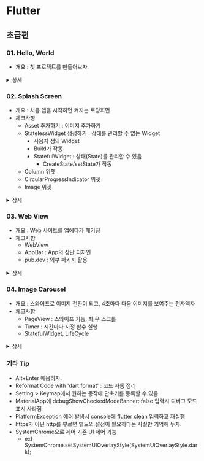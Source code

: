 # Flutter

## 초급편

### 01. Hello, World

- 개요 : 첫 프로젝트를 만들어보자.

<details>
<summary>상세</summary>

- Widget Tree : Widget들의 부모, 자식관계를 나타내는 Tree
  - Widget : 클래스의 일종. 불변객체
- 작업공간
  - lib > main.dart
  - MaterialApp > home:Scaffold 의 간단한 구조 만들어보기

</details>

### 02. Splash Screen

- 개요 : 처음 앱을 시작하면 켜지는 로딩화면
- 체크사항
  - Asset 추가하기 : 이미지 추가하기
  - StatelessWidget 생성하기 : 상태를 관리할 수 없는 Widget
    - 사용자 정의 Widget
    - Build가 작동
    - StatefulWidget : 상태(State)를 관리할 수 있음
      - CreateState/setState가 작동
  - Column 위젯
  - CircularProgressIndicator 위젯
  - Image 위젯

<details>
<summary>상세</summary>

1. Asset 추가하기
   1. pubspec.yaml 열기
   2. flutter:에  'assets: - asset/img/' 추가
   3. 우측상단 Pub get 눌러 변경사항 적용
2. StatelessWidget 생성
   1. class 클래스이름 extends StatelessWidget 로 상속
   2. Widget build(BuildContext context)를 무조건 override해야 됨
      - Material에 직접 적은 코드와는 다르게, build 내부의 변경값은 Hotreload 됨
   3. 클래스화 하고 싶은 소스를 복사 붙여넣고 기존 값에서 불러오게 함
3. Column 위젯 사용하기 : 새로로 정렬하는 위젯
   1. Column안에 넣는 것은 child가 아닌 children(배열)
   2. 정렬(Alignment)
      - mainAxisAlignment  : 주축
        - MainAxisAlignment.center등의 Enum으로 설정 : start, end, spaceBetween...
      - CrossAxisAlignment : 크로스 축
        - 주축과는 다르게 구성 children이 차지하는 사이즈만 차지함
          - width : MediaQuery.of(context).size.width(기기 가로 길이)로 늘릴 수 있음
          - start, end 등의 Align도 있고, stretch로 늘린 width에 맞게 늘릴 수도 있음
      - MainAxisSize : 주축이 최대 size를 차지하는 default 크기를 조절할 수 있음
   3. 로딩바 넣기 : 원형 로딩바 예시

      ```Dart
      CircularProgressIndicator(
              color: Colors.white,
            ),
      ```

   4. 배경색에 hex 코드 적용해보기 : [backgroundColor: Color(0xFF84C2EA)]
4. 폴더 나누기
   1. lib에 새로운 폴더 만들기
   2. dart 파일 만들고 옮길 클래스 내용 옮기기
   3. 기존 파일에서 'import:[프로젝트name]/[새로운폴더]/[만든dart파일이름]'
      - 프로젝트name은 pubspec.yaml에서도 확인 가능
      - 사용 위젯에 Alt+Enter로 자동 import도 가능
5. SafeArea와 Container
     - Container : 위젯을 담는 틀
     - SafeArea : 범위 밖으로 삐져나가는 것을 막음.
       - bottom : false 등 여러 parameter 있음
6. Expanded와 Flexible
     - 주의 : Row와 Column 내에서만 사용할 수 있음
     - Expanded : 남아있는 공간을 최대한 채워라
       - Flex : 숫자를 입력(기본값1). Expanded간 비율을 조절할 수 있음
     - Flexible : 지정된 공간을 차지하고 남는 공간을 버림
       - Flex : 숫자를 입력(기본값1). 버리는 공간의 비율을 조절할 수 있음

</details>

### 03. Web View

- 개요 : Web 사이트를 앱에다가 패키징
- 체크사항
  - WebView
  - AppBar : App의 상단 디자인
  - pub.dev : 외부 패키지 활용

<details>
<summary>상세</summary>

1. 프로젝트에 Webview 패키지 추가하기
   1. <https://pub.dev/> 사이트 접속
   2. Webview 검색후 Likes, Pub, Popularity를 참고해서 선택
      - 업로더가 flutter.dev이면 Flutter 제작팀이 올린 공식 오픈소스
   3. 들어간 후 이름을 copy 하고, 프로젝트의 pubspec.yaml의 dependencies에 입력
   4. 사이트로 돌아가 README의 사용법 외에도 필요한 설정 등 확인하여 적용
2. WebView 써보기
   - 사용 속성
     - 주소입력 : initialUrl: 'https://github.com/k-min9/TIL'
     - js활성화 : javascriptMode: JavascriptMode.unrestricted
3. Appbar 추가
   1. Appbar에 backgroundColor, title 등 속성 넣기
   2. actions에 IconButton으로 누르면 home으로 돌아가는 버튼을 만들어보자
4. Controller : WebView를 프로그램적으로 조종해보자
   1. onWebViewCreated event 생성시 controller 설정
   (WebViewController controller) {this.controller = controller;}
   2. 3.2.에서 미리 만든 IconButton 누를때 이 controller을 이용하여 Webview를 제어할 수 있음  
   (controller!.loadUrl(homeUrl);)  

</details>

### 04. Image Carousel

- 개요 : 스와이프로 이미지 전환이 되고, 4초마다 다음 이미지를 보여주는 전자액자
- 체크사항
  - PageView : 스와이프 기능, 좌,우 스크롤
  - Timer : 시간마다 지정 함수 실행
  - StatefulWidget, LifeCycle

<details>
<summary>상세</summary>

1. PageView 위젯 사용
   1. asset에 이미지 넣고 pubspec.yaml 등록
   2. Pageview 사용하여 이미지 등록 + BoxFit.cover로 규격 맞추기

      ```Dart
         body: PageView(
         controller: controller,  // PageController 생성시 여기 붙음
         children: [1, 2, 3, 4, 5]
               .map(
               (e) => Image.asset(
                  'asset/img/image_$e.jpeg',
                  fit: BoxFit.cover,
               ),
               )
               .toList(),
            )
      ```

2. Timer 사용하기
   1. dart:async패키지를 불러오고 타이머 선언 : Timer? timer;
   2. timer = Timer.periodic(Duration(seconds: 4), (timer) {원하는 동작}
   3. memoryleak을 막기 위해 dispose 구현

      ```Dart
         @override
         void dispose() {
            if (timer != null) {
               timer!.cancel();  // 타이머 취소로 메모리 확보
            }
            super.dispose();
         }
      ```

3. PageController : Pageview를 위한 전용 Controller를 만들어야 함
   1. Build쪽 Pageview controller에 알아서 붙음

      ```Dart
         @override
         void dispose() {
            controller.dispose();
            if (timer != null) {
               timer!.cancel();  // 타이머 취소로 메모리 확보
            }
            super.dispose();
         }
      ```

   2. 이후 알아서 controller 제어

      ```Dart
         controller.animateToPage(
         nextPage,
         duration: Duration(milliseconds: 400),
         curve: Curves.linear,
         );
      ```

   3. controller도 잊지 않고 dispose에 설정 : controller.dispose();
4. DateTime 및 Duration
   - DateTime : 날짜
   - Duration : 기간

</details>

### 기타 Tip

- Alt+Enter 애용하자.
- Reformat Code with 'dart format' : 코드 자동 정리
- Setting > Keymap에서 원하는 동작에 단축키를 등록할 수 있음
- MaterialApp에 debugShowCheckedModeBanner: false 입력시 디버그 모드 표시 사라짐
- PlatformException 에러 발생시 console에 flutter clean 입력하고 재실행
- https가 아닌 http를 부르면 별도의 설정이 필요하다는 사실만 기억해 두자.
- SystemChrome으로 제어 기존 UI 제어 가능  
  - ex) SystemChrome.setSystemUIOverlayStyle(SystemUiOverlayStyle.dark);
